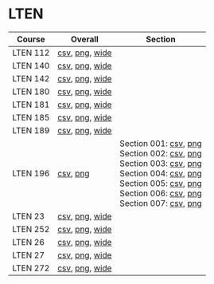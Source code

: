 # LTEN

| Course | Overall | Section |
| ------ | ------- | ------- |
| LTEN 112 | [csv](https://github.com/UCSD-Historical-Enrollment-Data/2025Winter/blob/main/overall/LTEN%20112.csv), [png](https://raw.githubusercontent.com/UCSD-Historical-Enrollment-Data/2025Winter/main/plot_overall/LTEN%20112.png), [wide](https://raw.githubusercontent.com/UCSD-Historical-Enrollment-Data/2025Winter/main/plot_overall_wide/LTEN%20112.png) |  |
| LTEN 140 | [csv](https://github.com/UCSD-Historical-Enrollment-Data/2025Winter/blob/main/overall/LTEN%20140.csv), [png](https://raw.githubusercontent.com/UCSD-Historical-Enrollment-Data/2025Winter/main/plot_overall/LTEN%20140.png), [wide](https://raw.githubusercontent.com/UCSD-Historical-Enrollment-Data/2025Winter/main/plot_overall_wide/LTEN%20140.png) |  |
| LTEN 142 | [csv](https://github.com/UCSD-Historical-Enrollment-Data/2025Winter/blob/main/overall/LTEN%20142.csv), [png](https://raw.githubusercontent.com/UCSD-Historical-Enrollment-Data/2025Winter/main/plot_overall/LTEN%20142.png), [wide](https://raw.githubusercontent.com/UCSD-Historical-Enrollment-Data/2025Winter/main/plot_overall_wide/LTEN%20142.png) |  |
| LTEN 180 | [csv](https://github.com/UCSD-Historical-Enrollment-Data/2025Winter/blob/main/overall/LTEN%20180.csv), [png](https://raw.githubusercontent.com/UCSD-Historical-Enrollment-Data/2025Winter/main/plot_overall/LTEN%20180.png), [wide](https://raw.githubusercontent.com/UCSD-Historical-Enrollment-Data/2025Winter/main/plot_overall_wide/LTEN%20180.png) |  |
| LTEN 181 | [csv](https://github.com/UCSD-Historical-Enrollment-Data/2025Winter/blob/main/overall/LTEN%20181.csv), [png](https://raw.githubusercontent.com/UCSD-Historical-Enrollment-Data/2025Winter/main/plot_overall/LTEN%20181.png), [wide](https://raw.githubusercontent.com/UCSD-Historical-Enrollment-Data/2025Winter/main/plot_overall_wide/LTEN%20181.png) |  |
| LTEN 185 | [csv](https://github.com/UCSD-Historical-Enrollment-Data/2025Winter/blob/main/overall/LTEN%20185.csv), [png](https://raw.githubusercontent.com/UCSD-Historical-Enrollment-Data/2025Winter/main/plot_overall/LTEN%20185.png), [wide](https://raw.githubusercontent.com/UCSD-Historical-Enrollment-Data/2025Winter/main/plot_overall_wide/LTEN%20185.png) |  |
| LTEN 189 | [csv](https://github.com/UCSD-Historical-Enrollment-Data/2025Winter/blob/main/overall/LTEN%20189.csv), [png](https://raw.githubusercontent.com/UCSD-Historical-Enrollment-Data/2025Winter/main/plot_overall/LTEN%20189.png), [wide](https://raw.githubusercontent.com/UCSD-Historical-Enrollment-Data/2025Winter/main/plot_overall_wide/LTEN%20189.png) |  |
| LTEN 196 | [csv](https://github.com/UCSD-Historical-Enrollment-Data/2025Winter/blob/main/overall/LTEN%20196.csv), [png](https://raw.githubusercontent.com/UCSD-Historical-Enrollment-Data/2025Winter/main/plot_overall/LTEN%20196.png) | Section 001: [csv](https://github.com/UCSD-Historical-Enrollment-Data/2025Winter/blob/main/section/LTEN%20196_001.csv), [png](https://raw.githubusercontent.com/UCSD-Historical-Enrollment-Data/2025Winter/main/plot_section/LTEN%20196_001.png)<br>Section 002: [csv](https://github.com/UCSD-Historical-Enrollment-Data/2025Winter/blob/main/section/LTEN%20196_002.csv), [png](https://raw.githubusercontent.com/UCSD-Historical-Enrollment-Data/2025Winter/main/plot_section/LTEN%20196_002.png)<br>Section 003: [csv](https://github.com/UCSD-Historical-Enrollment-Data/2025Winter/blob/main/section/LTEN%20196_003.csv), [png](https://raw.githubusercontent.com/UCSD-Historical-Enrollment-Data/2025Winter/main/plot_section/LTEN%20196_003.png)<br>Section 004: [csv](https://github.com/UCSD-Historical-Enrollment-Data/2025Winter/blob/main/section/LTEN%20196_004.csv), [png](https://raw.githubusercontent.com/UCSD-Historical-Enrollment-Data/2025Winter/main/plot_section/LTEN%20196_004.png)<br>Section 005: [csv](https://github.com/UCSD-Historical-Enrollment-Data/2025Winter/blob/main/section/LTEN%20196_005.csv), [png](https://raw.githubusercontent.com/UCSD-Historical-Enrollment-Data/2025Winter/main/plot_section/LTEN%20196_005.png)<br>Section 006: [csv](https://github.com/UCSD-Historical-Enrollment-Data/2025Winter/blob/main/section/LTEN%20196_006.csv), [png](https://raw.githubusercontent.com/UCSD-Historical-Enrollment-Data/2025Winter/main/plot_section/LTEN%20196_006.png)<br>Section 007: [csv](https://github.com/UCSD-Historical-Enrollment-Data/2025Winter/blob/main/section/LTEN%20196_007.csv), [png](https://raw.githubusercontent.com/UCSD-Historical-Enrollment-Data/2025Winter/main/plot_section/LTEN%20196_007.png) |
| LTEN 23 | [csv](https://github.com/UCSD-Historical-Enrollment-Data/2025Winter/blob/main/overall/LTEN%2023.csv), [png](https://raw.githubusercontent.com/UCSD-Historical-Enrollment-Data/2025Winter/main/plot_overall/LTEN%2023.png), [wide](https://raw.githubusercontent.com/UCSD-Historical-Enrollment-Data/2025Winter/main/plot_overall_wide/LTEN%2023.png) |  |
| LTEN 252 | [csv](https://github.com/UCSD-Historical-Enrollment-Data/2025Winter/blob/main/overall/LTEN%20252.csv), [png](https://raw.githubusercontent.com/UCSD-Historical-Enrollment-Data/2025Winter/main/plot_overall/LTEN%20252.png), [wide](https://raw.githubusercontent.com/UCSD-Historical-Enrollment-Data/2025Winter/main/plot_overall_wide/LTEN%20252.png) |  |
| LTEN 26 | [csv](https://github.com/UCSD-Historical-Enrollment-Data/2025Winter/blob/main/overall/LTEN%2026.csv), [png](https://raw.githubusercontent.com/UCSD-Historical-Enrollment-Data/2025Winter/main/plot_overall/LTEN%2026.png), [wide](https://raw.githubusercontent.com/UCSD-Historical-Enrollment-Data/2025Winter/main/plot_overall_wide/LTEN%2026.png) |  |
| LTEN 27 | [csv](https://github.com/UCSD-Historical-Enrollment-Data/2025Winter/blob/main/overall/LTEN%2027.csv), [png](https://raw.githubusercontent.com/UCSD-Historical-Enrollment-Data/2025Winter/main/plot_overall/LTEN%2027.png), [wide](https://raw.githubusercontent.com/UCSD-Historical-Enrollment-Data/2025Winter/main/plot_overall_wide/LTEN%2027.png) |  |
| LTEN 272 | [csv](https://github.com/UCSD-Historical-Enrollment-Data/2025Winter/blob/main/overall/LTEN%20272.csv), [png](https://raw.githubusercontent.com/UCSD-Historical-Enrollment-Data/2025Winter/main/plot_overall/LTEN%20272.png), [wide](https://raw.githubusercontent.com/UCSD-Historical-Enrollment-Data/2025Winter/main/plot_overall_wide/LTEN%20272.png) |  |
